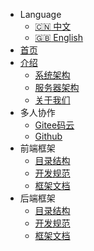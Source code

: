 * Language
  * [:cn: 中文](/zh-cn/)
  * [:uk: English](/en-us/)
* [首页](/)   
* [介绍](zh-cn/introduction.md)
  * [系统架构](zh-cn/system.md)
  * [服务器架构](zh-cn/server.md)
  * [关于我们](zh-cn/about.md)
* 多人协作
  * [Gitee码云](zh-cn/Gitee.md)
  * [Github](zh-cn/Github.md)
* 前端框架
  * [目录结构](zh-cn/frontend-directory.md)
  * [开发规范](zh-cn/frontend-standard.md)
  * [框架文档](zh-cn/frontend-documentation.md)
* 后端框架
  * [目录结构](zh-cn/backend-directory.md)
  * [开发规范](zh-cn/backend-standard.md)
  * [框架文档](zh-cn/backend-documentation.md)